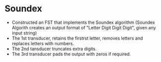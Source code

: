 # Soundex
* Constructed an FST that implements the Soundex algorithm (Soundex Algorith creates an output format of "Letter Digit Digit Digit", given any input string)
* The 1st transducer, retains the firstrst letter, removes letters and replaces letters with numbers.
* The 2nd tansducer truncates extra digits.
* The 3rd transducer pads the output with zeros if required.
